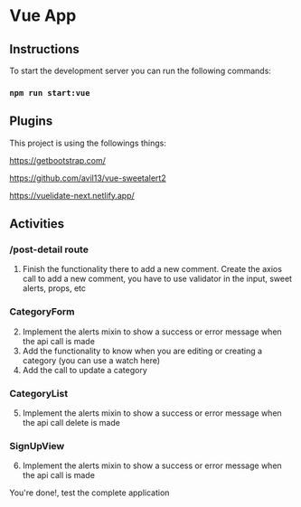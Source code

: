 # Vue App

## Instructions

To start the development server you can run the following commands:

### `npm run start:vue`

## Plugins

This project is using the followings things:

https://getbootstrap.com/

https://github.com/avil13/vue-sweetalert2

https://vuelidate-next.netlify.app/

## Activities

### /post-detail route

1. Finish the functionality there to add a new comment. Create the axios call to add a new comment, you have to use validator in the input, sweet alerts, props, etc

### CategoryForm

2. Implement the alerts mixin to show a success or error message when the api call is made
3. Add the functionality to know when you are editing or creating a category (you can use a watch here)
4. Add the call to update a category

### CategoryList

5. Implement the alerts mixin to show a success or error message when the api call delete is made

### SignUpView

6. Implement the alerts mixin to show a success or error message when the api call is made

You're done!, test the complete application
